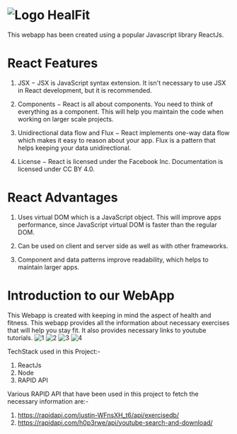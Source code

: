 # ![Logo](https://user-images.githubusercontent.com/97299075/232230515-473c19ec-bb0f-44ba-87e2-e12462199ab8.png)    HealFit

This webapp has been created using a popular Javascript library ReactJs.

# React Features
1) JSX − JSX is JavaScript syntax extension. It isn't necessary to use JSX in React development, but it is recommended.

2) Components − React is all about components. You need to think of everything as a component. This will help you maintain the code when working on larger scale projects.

3) Unidirectional data flow and Flux − React implements one-way data flow which makes it easy to reason about your app. Flux is a pattern that helps keeping your data unidirectional.

4) License − React is licensed under the Facebook Inc. Documentation is licensed under CC BY 4.0.

# React Advantages

1) Uses virtual DOM which is a JavaScript object. This will improve apps performance, since JavaScript virtual DOM is faster than the regular DOM.

2) Can be used on client and server side as well as with other frameworks.

3) Component and data patterns improve readability, which helps to maintain larger apps.
 
# Introduction to our WebApp

This Webapp is created with keeping in mind the aspect of health and fitness. This webapp provides all the information about necessary exercises that will help you stay fit. It also provides necessary links to youtube tutorials.
![1](https://user-images.githubusercontent.com/97299075/232228965-eb54a1f4-ca40-4572-bc80-e78b5dc0bbcb.png)
![2](https://user-images.githubusercontent.com/97299075/232230120-19fea04f-75ad-4a71-b355-cb51ffd02a1f.png)
![3](https://user-images.githubusercontent.com/97299075/232230154-5f684b50-7588-416c-bcca-20ea63dd9047.png)
![4](https://user-images.githubusercontent.com/97299075/232230158-586d0351-1835-447f-b293-746afcdbf26a.png)

TechStack used in this Project:-

1) ReactJs
2) Node
3) RAPID API

Various RAPID API that have been used in this project to fetch the necessary information are:-

1) https://rapidapi.com/justin-WFnsXH_t6/api/exercisedb/
2) https://rapidapi.com/h0p3rwe/api/youtube-search-and-download/
